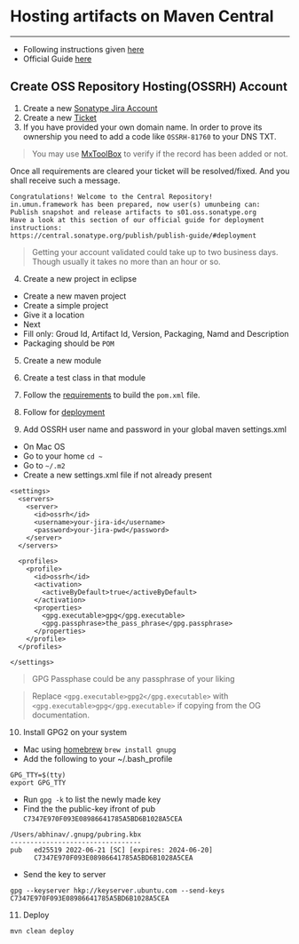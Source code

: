 # Hosting artifacts on Maven Central

---

* Following instructions given [here](https://www.youtube.com/watch?v=bxP9IuJbcDQ)
* Official Guide [here](https://maven.apache.org/repository/guide-central-repository-upload.html)

## Create OSS Repository Hosting(OSSRH) Account

1. Create a new [Sonatype Jira Account](https://issues.sonatype.org/secure/Signup!default.jspa)
2. Create a new [Ticket](https://issues.sonatype.org/secure/CreateIssue.jspa?pid=10134&issuetype=21)
3. If you have provided your own domain name. In order to prove its ownership you need to add a code like `OSSRH-81760` to your DNS TXT.
> You may use [MxToolBox](https://mxtoolbox.com/SuperTool.aspx) to verify if the record has been added or not.

Once all requirements are cleared your ticket will be resolved/fixed. And you shall receive such a message.

```
Congratulations! Welcome to the Central Repository!
in.umun.framework has been prepared, now user(s) umunbeing can:
Publish snapshot and release artifacts to s01.oss.sonatype.org
Have a look at this section of our official guide for deployment instructions:
https://central.sonatype.org/publish/publish-guide/#deployment
```

> Getting your account validated could take up to two business days. Though usually it takes no more than an hour or so.

4. Create a new project in eclipse
  * Create a new maven project
  * Create a simple project
  * Give it a location
  * Next
  * Fill only: Groud Id, Artifact Id, Version, Packaging, Namd and Description
  * Packaging should be `POM`

5. Create a new module 

6. Create a test class in that module

7. Follow the [requirements](https://central.sonatype.org/publish/requirements/#supply-javadoc-and-sources) to build the `pom.xml` file.

8. Follow for [deployment](https://central.sonatype.org/publish/publish-maven/#distribution-management-and-authentication)

9. Add OSSRH user name and password in your global maven settings.xml
  * On Mac OS
  * Go to your home `cd ~` 
  * Go to `~/.m2`
  * Create a new settings.xml file if not already present

```
<settings>
  <servers>
    <server>
      <id>ossrh</id>
      <username>your-jira-id</username>
      <password>your-jira-pwd</password>
    </server>
  </servers>
  
  <profiles>
    <profile>
      <id>ossrh</id>
      <activation>
        <activeByDefault>true</activeByDefault>
      </activation>
      <properties>
        <gpg.executable>gpg</gpg.executable>
        <gpg.passphrase>the_pass_phrase</gpg.passphrase>
      </properties>
    </profile>
  </profiles>
 
</settings>
```
> GPG Passphase could be any passphrase of your liking

> Replace `<gpg.executable>gpg2</gpg.executable>` with `<gpg.executable>gpg</gpg.executable>` if copying from the OG documentation.

10. Install GPG2 on your system
* Mac using [homebrew](https://formulae.brew.sh/formula/gnupg) `brew install gnupg`
* Add the following to your ~/.bash_profile
```
GPG_TTY=$(tty)
export GPG_TTY
```
* Run `gpg -k` to list the newly made key
* Find the the public-key ifront of pub `C7347E970F093E08986641785A5BD6B1028A5CEA`

```
/Users/abhinav/.gnupg/pubring.kbx
---------------------------------
pub   ed25519 2022-06-21 [SC] [expires: 2024-06-20]
      C7347E970F093E08986641785A5BD6B1028A5CEA
```
* Send the key to server
```
gpg --keyserver hkp://keyserver.ubuntu.com --send-keys C7347E970F093E08986641785A5BD6B1028A5CEA
```

11. Deploy

```
mvn clean deploy
```


